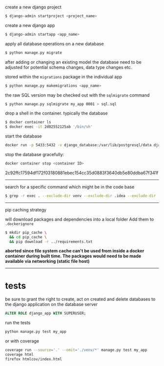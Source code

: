 create a new django project

```bash
$ django-admin startproject <project_name>
```

create a new django app

```bash
$ django-admin startapp <app_name>
```

apply all database operations on a new database

```bash
$ python manage.py migrate
```

after adding or changing an existing model the database need to be adjusted
for potential schema changes, data type changes etc.

stored within the `migrations` package in the individual app

```bash
$ python manage.py makemigrations <app_name>
```


the raw SQL version may be checked out with the `sqlmigrate` command

```bash
$ python manage.py sqlmigrate my_app 0001 > sql.sql
```

drop a shell in the container. typically the database
```bash
$ docker container ls
$ docker exec -it 2d02552125ab '/bin/sh'
```

start the database
```bash
docker run -p 5433:5432 -v django_database:/var/lib/postgresql/data django_database:12-alpine
```
stop the database gracefully:
```bash
docker container stop <container ID>
```
2c92ffc17594df172f03180881ebec154cc35d0883f3640db5e80ddba67f341f

___
 
search for a specific command which might be in the code base 

```bash
$ grep -r exec . --exclude-dir venv --exclude-dir .idea --exclude-dir .git
```

---
pip caching strategy

will download packages and dependencies
into a local folder
Add them to `.dockerignore`

```bash
$ mkdir pip_cache \
  && cd pip_cache \
  && pip download -r ../requirements.txt
```
**aborted since file system cache can't be used from inside a docker container during built time.
The packages would need to be made available via networking (static file host)**


___
# tests
be sure to grant the right to create, act on created and delete databases to the django application
on the database server

```sql
ALTER ROLE django_app WITH SUPERUSER;
```

run the tests

```bash
python manage.py test my_app
```

or with coverage
```bash
coverage run --source='.' --omit='./venv/*' manage.py test my_app
coverage html
firefox htmlcov/index.html
```
